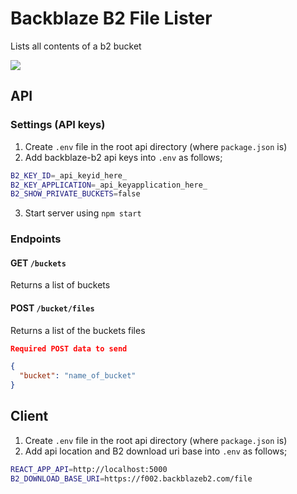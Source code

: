 # Backblaze B2 File Lister

Lists all contents of a b2 bucket

![](https://travis-ci.org/hmerritt/b2lister.svg?branch=master)

## API

### Settings (API keys)

1. Create `.env` file in the root api directory (where `package.json` is)
2. Add backblaze-b2 api keys into `.env` as follows;

```bash
B2_KEY_ID=_api_keyid_here_
B2_KEY_APPLICATION=_api_keyapplication_here_
B2_SHOW_PRIVATE_BUCKETS=false
```

3. Start server using `npm start`

### Endpoints

#### GET `/buckets`

Returns a list of buckets

#### POST `/bucket/files`

Returns a list of the buckets files

```json
Required POST data to send

{
  "bucket": "name_of_bucket"
}
```

## Client

1. Create `.env` file in the root api directory (where `package.json` is)
2. Add api location and B2 download uri base into `.env` as follows;

```bash
REACT_APP_API=http://localhost:5000
B2_DOWNLOAD_BASE_URI=https://f002.backblazeb2.com/file
```
